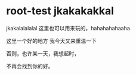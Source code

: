# root-test jkakakakkal
jkakalalalalal
这里也可以用来玩的，hahahahahaaha

这里一个好的地方
我今天又来重温一下

否则，也许某一天，我想起时，

不再会找到你的好。
